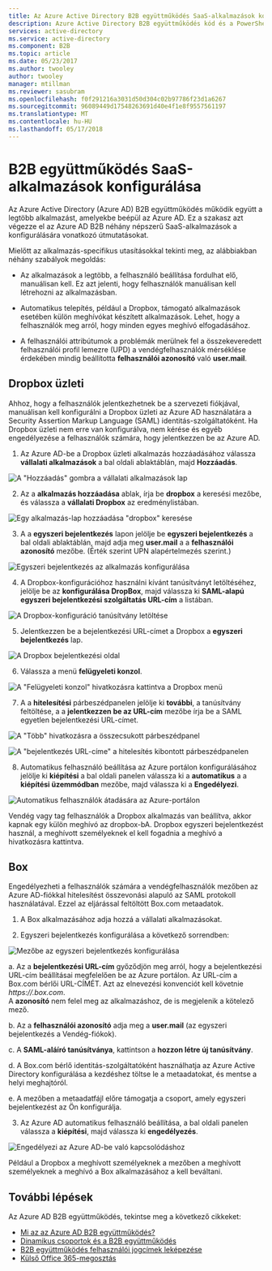 ```yaml
---
title: Az Azure Active Directory B2B együttműködés SaaS-alkalmazások konfigurálása |} Microsoft Docs
description: Azure Active Directory B2B együttműködés kód és a PowerShell-példák
services: active-directory
ms.service: active-directory
ms.component: B2B
ms.topic: article
ms.date: 05/23/2017
ms.author: twooley
author: twooley
manager: mtillman
ms.reviewer: sasubram
ms.openlocfilehash: f0f291216a3031d50d304c02b97786f23d1a6267
ms.sourcegitcommit: 96089449d17548263691d40e4f1e8f9557561197
ms.translationtype: MT
ms.contentlocale: hu-HU
ms.lasthandoff: 05/17/2018
---
```

# <a name="configure-saas-apps-for-b2b-collaboration"></a>B2B együttműködés SaaS-alkalmazások konfigurálása

Az Azure Active Directory (Azure AD) B2B együttműködés működik együtt a legtöbb alkalmazást, amelyekbe beépül az Azure AD. Ez a szakasz azt végezze el az Azure AD B2B néhány népszerű SaaS-alkalmazások a konfigurálására vonatkozó útmutatásokat.

Mielőtt az alkalmazás-specifikus utasításokkal tekinti meg, az alábbiakban néhány szabályok megoldás:

* Az alkalmazások a legtöbb, a felhasználó beállítása fordulhat elő, manuálisan kell. Ez azt jelenti, hogy felhasználók manuálisan kell létrehozni az alkalmazásban.

* Automatikus telepítés, például a Dropbox, támogató alkalmazások esetében külön meghívókat készített alkalmazások. Lehet, hogy a felhasználók meg arról, hogy minden egyes meghívó elfogadásához.

* A felhasználói attribútumok a problémák merülnek fel a összekeveredett felhasználói profil lemezre (UPD) a vendégfelhasználók mérséklése érdekében mindig beállította **felhasználói azonosító** való **user.mail**.


## <a name="dropbox-business"></a>Dropbox üzleti

Ahhoz, hogy a felhasználók jelentkezhetnek be a szervezeti fiókjával, manuálisan kell konfigurálni a Dropbox üzleti az Azure AD használatára a Security Assertion Markup Language (SAML) identitás-szolgáltatóként. Ha Dropbox üzleti nem erre van konfigurálva, nem kérése és egyéb engedélyezése a felhasználók számára, hogy jelentkezzen be az Azure AD.

1. Az Azure AD-be a Dropbox üzleti alkalmazás hozzáadásához válassza **vállalati alkalmazások** a bal oldali ablaktáblán, majd **Hozzáadás**.

  ![A "Hozzáadás" gombra a vállalati alkalmazások lap](media/configure-saas-apps/add-dropbox.png)

2. Az a **alkalmazás hozzáadása** ablak, írja be **dropbox** a keresési mezőbe, és válassza a **vállalati Dropbox** az eredménylistában.

  ![Egy alkalmazás-lap hozzáadása "dropbox" keresése](media/configure-saas-apps/add-app-dialog.png)

3. A a **egyszeri bejelentkezés** lapon jelölje be **egyszeri bejelentkezés** a bal oldali ablaktáblán, majd adja meg **user.mail** a a **felhasználói azonosító** mezőbe. (Érték szerint UPN alapértelmezés szerint.)

  ![Egyszeri bejelentkezés az alkalmazás konfigurálása](media/configure-saas-apps/configure-app-sso.png)

4. A Dropbox-konfigurációhoz használni kívánt tanúsítványt letöltéséhez, jelölje be az **konfigurálása DropBox**, majd válassza ki **SAML-alapú egyszeri bejelentkezési szolgáltatás URL-cím** a listában.

  ![A Dropbox-konfiguráció tanúsítvány letöltése](media/configure-saas-apps/download-certificate.png)

5. Jelentkezzen be a bejelentkezési URL-címet a Dropbox a **egyszeri bejelentkezés** lap.

  ![A Dropbox bejelentkezési oldal](media/configure-saas-apps/sign-in-to-dropbox.png)

6. Válassza a menü **felügyeleti konzol**.

  ![A "Felügyeleti konzol" hivatkozásra kattintva a Dropbox menü](media/configure-saas-apps/dropbox-menu.png)

7. A a **hitelesítési** párbeszédpanelen jelölje ki **további**, a tanúsítvány feltöltése, a a **jelentkezzen be az URL-cím** mezőbe írja be a SAML egyetlen bejelentkezési URL-címet.

  ![A "Több" hivatkozásra a összecsukott párbeszédpanel](media/configure-saas-apps/dropbox-auth-01.png)

  ![A "bejelentkezés URL-címe" a hitelesítés kibontott párbeszédpanelen](media/configure-saas-apps/paste-single-sign-on-URL.png)

8. Automatikus felhasználó beállítása az Azure portálon konfigurálásához jelölje ki **kiépítési** a bal oldali panelen válassza ki a **automatikus** a a **kiépítési üzemmódban** mezőbe, majd válassza ki a  **Engedélyezi**.

  ![Automatikus felhasználók átadására az Azure-portálon](media/configure-saas-apps/set-up-automatic-provisioning.png)

Vendég vagy tag felhasználók a Dropbox alkalmazás van beállítva, akkor kapnak egy külön meghívó az dropbox-bA. Dropbox egyszeri bejelentkezést használ, a meghívott személyeknek el kell fogadnia a meghívó a hivatkozásra kattintva.

## <a name="box"></a>Box
Engedélyezheti a felhasználók számára a vendégfelhasználók mezőben az Azure AD-fiókkal hitelesítést összevonási alapuló az SAML protokoll használatával. Ezzel az eljárással feltöltött Box.com metaadatok.

1. A Box alkalmazásához adja hozzá a vállalati alkalmazásokat.

2. Egyszeri bejelentkezés konfigurálása a következő sorrendben:

  ![Mezőbe az egyszeri bejelentkezés konfigurálása](media/configure-saas-apps/configure-box-sso.png)

 a. Az a **bejelentkezési URL-cím** győződjön meg arról, hogy a bejelentkezési URL-cím beállításai megfelelően be az Azure portálon. Az URL-cím a Box.com bérlői URL-CÍMÉT. Azt az elnevezési konvenciót kell követnie *https://.box.com*.  
 A **azonosító** nem felel meg az alkalmazáshoz, de is megjelenik a kötelező mező.

 b. Az a **felhasználói azonosító** adja meg a **user.mail** (az egyszeri bejelentkezés a Vendég-fiókok).

 c. A **SAML-aláíró tanúsítványa**, kattintson a **hozzon létre új tanúsítvány**.

 d. A Box.com bérlő identitás-szolgáltatóként használhatja az Azure Active Directory konfigurálása a kezdéshez töltse le a metaadatokat, és mentse a helyi meghajtóról.

 e. A mezőben a metaadatfájl előre támogatja a csoport, amely egyszeri bejelentkezést az Ön konfigurálja.

3. Az Azure AD automatikus felhasználó beállítása, a bal oldali panelen válassza a **kiépítési**, majd válassza ki **engedélyezés**.

  ![Engedélyezi az Azure AD-be való kapcsolódáshoz](media/configure-saas-apps/auth-azure-ad-to-connect-to-box.png)

Például a Dropbox a meghívott személyeknek a mezőben a meghívott személyeknek a meghívó a Box alkalmazásához a kell beváltani.

## <a name="next-steps"></a>További lépések

Az Azure AD B2B együttműködés, tekintse meg a következő cikkeket:

- [Mi az az Azure AD B2B együttműködés?](what-is-b2b.md)
- [Dinamikus csoportok és a B2B együttműködés](use-dynamic-groups.md)
- [B2B együttműködés felhasználói jogcímek leképezése](claims-mapping.md)
- [Külső Office 365-megosztás](o365-external-user.md)

